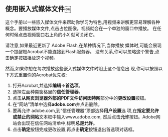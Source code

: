 ## 使用嵌入式媒体文件￼

这个手册以一些嵌入媒体文件来帮助你学习为特色,用视频来讲解更容易理解各种概念。要播放媒体文件,点击占位图像。视频就会在一个单独的窗口中播放。 在任何时候点击视频窗口右上角的小X 就可关闭它。

请注意,如果最近更新了 Adobe Flash,在某种情况下,当你播放 媒体时,可能会展现一个提醒框Acrobat不能连接到Flash服务器。 没有关系,你可以忽略这个警告,点击确定按钮播放这个视频。

然而,如果你想在每次播放这些嵌入式媒体文件时阻止这个信息出 现,你可以按照以下方式重置你的Acrobat优先权:

1. 打开Acrobat,并选择**编辑->首选项**。
2. 选择左面种类窗格里的**信任管理器**。
3. 点击**从网页浏览器外部的PDF文件访问因特网**部分中的**更改设置**按钮。
4. 在“网站”清单中选择**adobe.com**并点击删除。
5. 要再允许 adobe.com,到“信任管理器”顶部选择**用户设置**选 项,在**指定要允许或禁止的网站**文本框中输入www.adobe.com, 然后点击**允许**按钮。Adobe网站会出现在信任网站清单中,标明**总是允许**。
6. 点击**确定**按钮完成更改设置,再点击**确定**按钮退出首选项对话框。